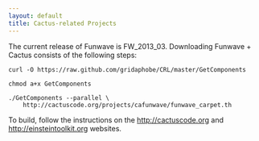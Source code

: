 ```yaml
---
layout: default
title: Cactus-related Projects
---
```

The current release of Funwave is FW\_2013\_03. Downloading Funwave +
Cactus consists of the following steps:

    curl -O https://raw.github.com/gridaphobe/CRL/master/GetComponents

    chmod a+x GetComponents

    ./GetComponents --parallel \
        http://cactuscode.org/projects/cafunwave/funwave_carpet.th

To build, follow the instructions on the <http://cactuscode.org> and
<http://einsteintoolkit.org> websites.
